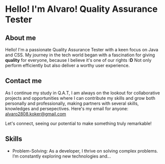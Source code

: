 # Hello! I'm **Alvaro!** Quality Assurance Tester
## About me
Hello! I'm a passionate Quality Assurance Tester with a keen focus on Java and CSS. My journey in the tech world began with a fascination for giving **quality** for everyone, because I believe it's one of our rights **:D** Not only perform efficiently but also deliver a worthy user experience.

## Contact me
As I continue my study in Q.A.T, I am always on the lookout for collaborative projects and opportunities where I can contribute my skills and grow both personally and professionally, making partners with several skills, knowledges and persepectives. Here's my email for anyone: alvaro2808.koker@gmail.com

Let's connect, seeing our potential to make something truly remarkable!

## Skills
- Problem-Solving: As a developer, I thrive on solving complex problems. I’m constantly exploring new technologies and...
